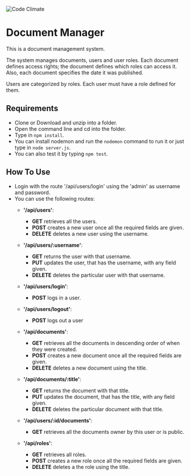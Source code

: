 ![Code Climate](https://codeclimate.com/github/andela-abisoye/doc-manager/badges/gpa.svg)

# Document Manager
This is a document management system.

The system manages documents, users and user roles. Each document defines access rights; the document defines which roles can access it. Also, each document specifies the date it was published.


Users are categorized by roles. Each user must have a role defined for them.

## Requirements
- Clone or Download and unzip into a folder.
- Open the command line and cd into the folder.
- Type in ```npm install```.
- You can install nodemon and run the ```nodemon``` command to run it or just type in ```node server.js```.
- You can also test it by typing ```npm test```.

## How To Use
- Login with the route '/api/users/login' using the 'admin' as username and password.
- You can use the following routes:
  - **'/api/users'**:
    - **GET** retrieves all the users.
    - **POST** creates a new user once all the required fields are given.
    - **DELETE** deletes a new user using the username.

  - **'/api/users/:username'**:
    - **GET** returns the user with that username.
    - **PUT** updates the user, that has the username, with any field given.
    - **DELETE** deletes the particular user with that username.

  - **'/api/users/login'**:
    - **POST** logs in a user.

  - **'/api/users/logout'**:
    - **POST** logs out a user

  - **'/api/documents'**:
    - **GET** retrieves all the documents in descending order of when they were created.
    - **POST** creates a new document once all the required fields are given.
    - **DELETE** deletes a new document using the title.

  - **'/api/documents/:title'**:
    - **GET** returns the document with that title.
    - **PUT** updates the document, that has the title, with any field given.
    - **DELETE** deletes the particular document with that title.

  - **'/api/users/:id/documents'**:
    - **GET** retrieves all the documents owner by this user or is public.

  - **'/api/roles'**:
    - **GET** retrieves all roles.
    - **POST** creates a new role once all the required fields are given.
    - **DELETE** deletes a the role using the title.
